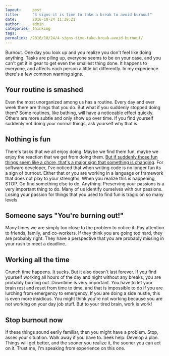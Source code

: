 ```yaml
---
layout:     post
title:      "4 signs it is time to take a break to avoid burnout"
date:       2016-10-24 11:39:21
author:     admin
categories: thinking
tags:  
permalink: /2016/10/24/4-signs-time-take-break-avoid-burnout/
---
```

Burnout. One day you look up and you realize you don't feel like doing anything. Tasks are piling up, everyone seems to be on your case, and you can't get it in gear to get even the smallest thing done. It happens to everyone, and affects each person a little bit differently. In my experience there's a few common warning signs.

## Your routine is smashed

Even the most unorganized among us has a routine. Every day and ever week there are things that you do. But what if you suddenly stopped doing them? Some routines, like bathing, will have a noticeable effect quickly. Others are more subtle and only show up over time. If you find yourself suddenly not doing your normal things, ask yourself why that is. 

## Nothing is fun

There's tasks that we all enjoy doing. Maybe we find them fun, maybe we enjoy the reaction that we get from doing them. [But if suddenly those fun things seem like a chore, that's a major sign that something is changing](https://en.wikipedia.org/wiki/Burnout_\(psychology\)). For software developer, I've noticed that when writing code is no longer fun its a sign of burnout. Either that or you are working in a language or framework that does not play to your strengths. When you realize this is happening, STOP. Go find something else to do. Anything. Preserving your passions is a very important thing to do. Many of us identify ourselves with our passions. Losing your passion for things that you used to find fun is tragic on so many levels 

## Someone says "You're burning out!"

Many times we are simply too close to the problem to notice it. Pay attention to friends, family, and co-workers. If they think you are going too hard, they are probably right. They have a perspective that you are probably missing in your rush to meet a deadline. 

## Working all the time

Crunch time happens. It sucks. But it also doesn't last forever. If you find yourself working all hours of the day and night without any breaks, you are probably burning out. Downtime is very important. You have to let your brain rest and reset from time to time, and that is impossible to do if you are lurching from emergency to emergency. If you are doing a side hustle, this is even more insidious. You might think you're not working because you are not working on your day job stuff. But to your tired brain, work is work! 

## Stop burnout now

If these things sound eerily familiar, then you might have a problem. Stop, asses your situation. Walk away if you have to. Seek help. Develop a plan. Things will get better, and the sooner you realize it, the sooner you can act on it. Trust me, I'm speaking from experience on this one.
